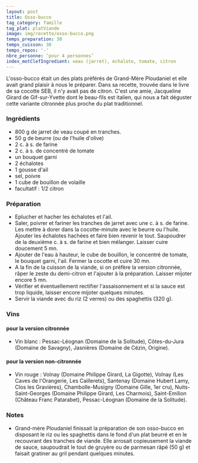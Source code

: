 ```yaml
---
layout: post
title: Osso-bucco
tag_category: famille
tag_plat: platViande
image: img/recette/osso-bucco.png
temps_preparation: 30
temps_cuisson: 30
temps_repos: '-'
nbre_personne: ‘pour 4 personnes’
index_motClefIngredient: veau (jarret), échalote, tomate, citron
---
```

L'osso-bucco était un des plats préférés de Grand-Mère Ploudaniel et elle avait grand plaisir à nous le préparer. Dans sa recette, trouvée dans le livre de sa cocotte SEB, il n'y avait pas de citron. C'est une amie, Jacqueline Girard de Gif-sur-Yvette dont le beau-fils est italien, qui nous a fait déguster cette variante citronnée plus proche du plat traditionnel.

### Ingrédients
* 800 g de jarret de veau coupé en tranches.
* 50 g de beurre (ou de l'huile d'olive)
* 2 c. à s. de farine
* 2 c. à s. de concentré de tomate
* un bouquet garni
* 2 échalotes
* 1 gousse d'ail
* sel, poivre
* 1 cube de bouillon de volaille
* facultatif : 1/2 citron

### Préparation
* Eplucher et hacher les échalotes et l'ail.
* Saler, poivrer et fariner les tranches de jarret avec une c. à s. de farine. Les mettre à dorer dans la cocotte-minute avec le beurre ou l'huile. Ajouter les échalotes hachées et faire bien revenir le tout. Saupoudrer de la deuxième c. à s. de farine et bien mélanger. Laisser cuire doucement 5 mn.
* Ajouter de l'eau à hauteur, le cube de bouillon, le concentré de tomate, le bouquet garni, l'ail. Fermer la cocotte et cuire 30 mn.
* A la fin de la cuisson de la viande, si on préfère la version citronnée, râper le zeste du demi-citron et l'ajouter à la préparation. Laisser mijoter encore 5 mn.
* Vérifier et éventuellement rectifier l'assaisonnement et si la sauce est trop liquide, laisser encore mijoter quelques minutes.
* Servir la viande avec du riz (2 verres) ou des spaghettis (320 g).

### Vins
#### pour la version citronnée
* Vin blanc : Pessac-Léognan (Domaine de la Solitude), Côtes-du-Jura (Domaine de Savagny), Jasnières (Domaine de Cézin, Origine).

#### pour la version non-citronnée
* Vin rouge : Volnay (Domaine Philippe Girard, La Gigotte), Volnay (Les Caves de l'Orangerie, Les Caillerets), Santenay	(Domaine Hubert Lamy, Clos les Gravières), Chambolle-Musigny (Domaine Gille, 1er cru), Nuits-Saint-Georges (Domaine Philippe Girard, Les Charmois), Saint-Emilion	(Château Franc Patarabet), Pessac-Léognan	(Domaine de la Solitude).

### Notes
* Grand-mère Ploudaniel finissait la préparation de son osso-bucco en disposant le riz ou les spaghettis dans le fond d'un plat beurré et en le recouvrant des tranches de viande. Elle arrosait copieusement la viande de sauce, saupoudrait le tout de gruyère ou de parmesan râpé (50 g) et faisait gratiner au gril pendant quelques minutes.
